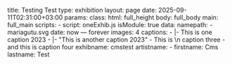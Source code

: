 title: Testing Test
type: exhibition
layout: page
date: 2025-09-11T02:31:00+03:00
params:
  class:
    html: full_height
    body: full_body
    main: full_main
  scripts:
    - script: oneExhib.js
  isModule: true
  data:
    namepath:
      - mariagutu.svg
    date: now — forever
    images: 4
    captions:
      - |-
        This is
        one caption
        2023
      - |-
        "This is
        another caption
        2023"
      - This is \n caption three
      - and this is caption four
    exhibname: cmstest
    artistname:
      - firstname: Cms
        lastname: Test

